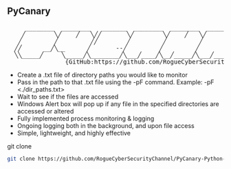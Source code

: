 PyCanary 
----------------------------
<pre>
     ________  ________   _______  ________  ________  ________  ________  ________
    ╱        ╲╱    ╱   ╲╱╱       ╲╱        ╲╱    ╱   ╲╱        ╲╱        ╲╱    ╱   ╲
   ╱         ╱         ╱╱        ╱         ╱         ╱         ╱         ╱         ╱
  ╱╱      __╱╲__      ╱       --╱         ╱         ╱         ╱        _╱╲__      ╱
  ╲╲_____╱     ╲_____╱╲________╱╲___╱____╱╲__╱_____╱╲___╱____╱╲____╱___╱   ╲_____╱
                {GitHub:https://github.com/RogueCyberSecurityChannel} </pre>


- Create a .txt file of directory paths you would like to monitor
- Pass in the path to that .txt file using the -pF command. Example: -pF <./dir_paths.txt> 
- Wait to see if the files are accessed
- Windows Alert box will pop up if any file in the specified directories are accessed or altered
- Fully implemented process monitoring & logging
- Ongoing logging both in the background, and upon file access
- Simple, lightweight, and highly effective

git clone
```sh
git clone https://github.com/RogueCyberSecurityChannel/PyCanary-Python-Canary-Token-Alternative
```
